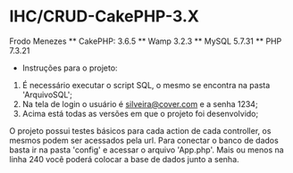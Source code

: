 
# IHC/CRUD-CakePHP-3.X
Frodo Menezes
** CakePHP: 3.6.5 ** Wamp 3.2.3 ** MySQL 5.7.31 ** PHP 7.3.21
* Instruções para o projeto:
1. É necessário executar o script SQL, o mesmo se encontra na pasta 'ArquivoSQL';
2. Na tela de login o usuário é silveira@cover.com e a senha 1234;
3. Acima está todas as versões em que o projeto foi desenvolvido;

O projeto possui testes básicos para cada action de cada controller, os mesmos podem ser acessados pela url.
Para conectar o banco de dados basta ir na pasta 'config' e acessar o arquivo 'App.php'. Mais ou menos na linha 240 você poderá colocar a base de dados junto a senha.
